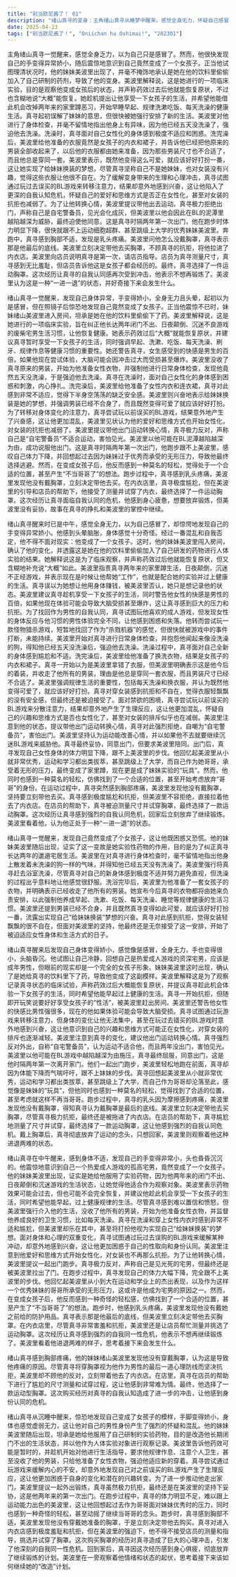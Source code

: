 ```yaml
---
title: "别当欧尼酱了！ 01"
description: "绪山真寻的变身：主角绪山真寻从睡梦中醒来，感觉全身无力，怀疑自己感冒。他注意到自己的手变得很小，感到奇怪。经过一番确认，他震惊地发现自己变成了一个女孩子。妹妹的实验与目的：绪山真寻的妹妹绪山美波里进入房间，承认是她在他的饮料里下了药，导致他变成了女孩子。美波里解释这是她进行的临床试验，目的是让他这个闭门不出的宅男恢复健康的生活习惯，并表示药效过去后大概能恢复原状。她建议真寻暂时享受一下女孩子的生活。对新身体的反应与挣扎：真寻对变成女性感到震惊和抗拒，尤其是在美波里提到女性快感可能导致大脑受损后。他试图通过玩喜欢的游戏来找回自我，但发现作为女性身体无法正常体验。他尝试玩另一款游戏，短暂地找回了作为“杀戮机器”的感觉，但很快被游戏事件打断。强制洗澡与着装：美波里对真寻进行了身体检查，指出他像没洗澡的狗一样，并强迫他去洗澡。真寻在洗澡时努力避免看到自己的身体，但最终发现洗澡的感觉还不错。洗完澡后，美波里给他准备了女孩子的衣服，并收走了他所有的男装，表示今后将由她来准备真寻的衣物，以强制他养成规律的生活习惯。心理变化与外出：真寻对穿着女装感到不适应，但美波里坚持让他接受。他尝试玩BL游戏来转移注意力，结果却意外地被内容吸引并感到兴奋，意识到自己的爱好和思维方式可能正在女性化。美波里注意到他的变化，并提议通过运动来转换心情。真寻强烈抗拒外出，但最终在美波里的压力下同意出门，这是他两年来的第一次外出。跑步与身体不适：真寻和美波里一起出门跑步。真寻发现自己体力大幅下降，跟不上美波里。他在跑步时回忆起妹妹的优秀和自己因此产生的压力，以及成为宅男的原因。他感到一种奇怪的轻松感，甚至产生了“不当哥哥了”的想法。跑步过程中，他感到乳头疼痛。购买胸罩：美波里发现真寻没有戴胸罩，认为这是导致疼痛的原因。尽管真寻将其视为最后的底线而抗拒，美波里还是立刻带他去内衣店购买胸罩。在店里，真寻在店员的帮助下进行了尺寸测量和试穿，感到非常尴尬。最终他选择了一款运动胸罩。身份危机与后续：购买胸罩的经历让真寻感到强烈的自我同一性危机。回到家后，他精疲力尽，放弃了继续锻炼。美波里观察着他进退反复的状态，并思考着接下来的发展。"
date: 2025-04-23
tags: ["别当欧尼酱了！", "Oniichan ha Oshimai!", "202301"]
---
```


主角绪山真寻一觉醒来，感觉全身乏力，以为自己只是感冒了。然而，他很快发现自己的手变得异常娇小，随后震惊地意识到自己竟然变成了一个女孩子。正当他试图理清状况时，他的妹妹美波里出现了，并毫不掩饰地承认是她在他的饮料里偷偷加入了自己研制的药剂，导致了他的变身。美波里解释说，这是她进行的一项临床实验，目的是观察他变成女孩后的状态，并声称药效过去后他就能恢复原状，不过也含糊地说“大概”能恢复。她趁机提出让他享受一下女孩子的生活，并希望他能借此机会改掉两年来的家里蹲恶习，开始早睡早起、规律洗漱吃饭、每天洗澡的健康生活。真寻起初误解了妹妹的意思，但很快被她强行安排了新的生活。美波里对他进行了身体检查，并毫不留情地指出他身上有异味，因为他已经五天没洗澡了，强迫他去洗澡。洗澡时，真寻面对自己女性化的身体感到极度不适应和困惑。洗完澡后，美波里给他准备的衣服竟然是女孩子的内衣和裙子，并告诉他已经把他原来的男装全部收起来了，以后他的衣服都由她来准备，因为那些男装尺寸也不合适了，而且他总是穿同一套。美波里表示，既然他变得这么可爱，就应该好好打扮一番，这让她实现了给妹妹换装的梦想，尽管真寻坚称自己不是她妹妹，也对女装没有兴趣，觉得这些衣服让他很不自在。为了缓解变身带来的生理和心理冲击，真寻试图通过玩过去误买的BL游戏来转移注意力，结果却意外地感到兴奋，这让他陷入了更深的自我认知危机，怀疑自己的爱好和思维方式是否正在女性化，甚至对女装的抗拒也减弱了。为了让他转换心情，美波里提议带他出去运动。真寻极力拒绝出门，声称自己是自宅警备员，见光会化成灰，但美波里以他会因此在BL的泥潭里越陷越深为威胁，最终迫使他同意。这是真寻时隔两年第一次出门，他在跑步时体力明显下降，很快就跟不上运动细胞超群、甚至跳级上大学的优秀妹妹美波里。奔跑中，真寻感到胸部不适，发现是乳头疼痛。美波里问他怎么没戴胸罩，真寻表示那是他最后的底线。美波里立刻决定带他去买胸罩，不顾真寻的抗拒，将他拉进了内衣店。美波里向店员说明真寻是第一次，请店员指导。店员为真寻测量尺寸，真寻感到无比羞耻，但店员告诉他这是女孩子都会经历的。最终，真寻选择了一件运动胸罩。这次经历让真寻的自我认同感再次受到冲击，他表示不想再锻炼了。美波里认为这是一种“一进一退”的状态，并好奇接下来会发生什么。

绪山真寻一觉醒来，发现自己身体异常，手变得娇小，全身无力且头晕，起初以为是感冒，但在照镜子后惊恐地发现自己竟然变成了女孩子。正当他震惊不已时，妹妹绪山美波里进入房间，坦承是她在他的饮料里偷偷下了药。美波里解释说，这是她进行的一项临床实验，旨在纠正他长达两年闭门不出、日夜颠倒、沉迷不良游戏的废柴宅男生活习惯，让他恢复健康。她表示药效过后“大概”就能恢复原状，并建议真寻暂时享受一下女孩子的生活，同时强调早起、洗漱、吃饭、每天洗澡、刷牙、规律作息等健康习惯的重要性。她还警告真寻，女生感受到的快感是男生的百倍，如果他现在尝试体验，大脑可能会因冲击过大而受损甚至爆炸。美波里没收了真寻原来的男装，开始为他准备女性衣物，并强制他进行日常身体检查，发现他竟然五天没洗澡，于是强迫他去洗澡。真寻在洗澡时，面对自己女性化的身体感到困惑和刺激，内心挣扎。洗完澡后，美波里给他准备了女性内衣和连衣裙，真寻对此感到非常不适应，觉得下半身空荡荡的缺乏安全感。美波里则兴奋地表示给妹妹换装是她的梦想，并强调男装已经不合身了，而且既然变得可爱了就应该好好打扮。为了转移对身体变化的注意力，真寻尝试玩以前误买的BL游戏，结果意外地产生了兴奋感，这让他更加混乱，美波里见状认为他的爱好和思维方式也开始女性化，对女装的抗拒也减弱了。美波里提议带他出门运动转换心情，真寻极力反对，声称自己是“自宅警备员”不适合运动，害怕见光。美波里以他可能在BL泥潭越陷越深为由，成功说服他出门。这是真寻时隔两年第一次出门，他跑步跟不上美波里，感叹自己体力下降，并回想起过去因为妹妹过于优秀而承受的无形压力，导致他最终选择逃避。然而，在变成女孩子后，他反而感到一种莫名的轻松，觉得处于一个合适的位置，甚至产生“不当哥哥了”的想法。跑步过程中，真寻感到乳头疼痛，美波里发现他没有戴胸罩，立刻决定带他去买。在内衣店里，真寻极度尴尬，但在美波里的引导和店员的帮助下，他接受了测量并试穿了内衣，最终选择了一件运动胸罩。这次经历让真寻面临自我认同的危机，他感到身心疲惫，想要放弃锻炼，但美波里没有妥协，故事在真寻的挣扎和美波里的掌控中继续。

绪山真寻醒来时已是中午，感觉全身无力，以为自己感冒了，却惊愕地发现自己的手变得异常娇小。他感到头晕脑胀，身体感觉十分奇怪。经过一番混乱和自我否定，他不得不面对现实：他变成了一个女孩子。这时，他的妹妹美波里闯入房间，确认了他的变化，并透露这是她在他的饮料里偷偷加入了自己研发的药物进行人体实验的结果。她解释说这是为了临床观察，并声称药效过后他就能恢复原状，但又含糊地补充说“大概”如此。美波里指责真寻两年来的家里蹲生活，日夜颠倒，沉迷不正经游戏，并表示现在是时候让他帮她“工作”，也就是配合她的实验并过上健康的生活。真寻误以为她想让他用身体赚钱，被美波里否认，她只是想记录他的状态。美波里建议真寻趁机享受一下女孩子的生活，同时警告他女性的快感是男性的百倍，如果他现在体验可能会导致大脑受损甚至爆炸，这让真寻感到巨大的压力和抗拒。为了找回作为男性的自我认同，真寻试图玩他喜欢的成人游戏，但发现女性的身体反应与他习惯的男性体验完全不同，让他感到困惑和失落。他转而尝试玩一款怪物猎杀游戏，短暂地找回了作为“杀戮机器”的感觉，但很快就被游戏中的事件打断，未能持续。美波里开始对真寻进行日常身体检查，并抱怨他闻起来像没洗澡的狗，得知他已经五天没洗澡后，强迫他去洗澡。洗澡过程中，真寻面对自己全新的身体感到尴尬和不适。洗完澡后，美波里给他准备了换洗衣物，结果是女孩子的内衣和裙子。真寻一开始以为是美波里拿错了衣服，但美波里明确表示这是他今后的着装，并收走了他所有的男装，理由是他总是穿同一套衣服，而且男装尺寸已经不合适了。美波里强调规律生活的重要性，包括每天洗澡和换衣服，并认为既然他变得可爱了，就应该好好打扮。真寻对穿女装感到抗拒和不自在，觉得衣服轻飘飘的没有安全感，但最终还是被迫接受了。面对禁欲的困境，真寻尝试玩以前误买的BL游戏来分散注意力，结果却意外地产生了生理反应，这让他更加混乱，怀疑自己的兴趣和思维方式是否也女性化了，甚至对女装的排斥似乎也在减弱。美波里注意到他的状态，提议带他出门运动转换心情，真寻对此强烈拒绝，自嘲为“自宅警备员”，害怕出门。美波里坚持认为运动能改善心情，并以如果他不去就要继续沉迷BL游戏来威胁他。真寻最终妥协，同意出门，但要求美波里陪同。出门后，真寻发现自己女性身体的体力明显下降，跟不上美波里的步伐。他回忆起美波里从小就非常优秀，运动和学习都出类拔萃，甚至跳级上了大学，而自己作为她哥哥，承受着无形的压力，最终变成了家里蹲，现在更是成了妹妹实验的“玩具”。然而，他同时也感到一种莫名的轻松，仿佛找到了一个合适的位置，甚至开始考虑放弃“哥哥”的身份。在运动过程中，真寻突然感到胸部疼痛，美波里发现他没有戴胸罩，坚持要立刻带他去买。真寻感到极度尴尬和抗拒，但美波里不容拒绝，直接拉着他去了内衣店。在店员的帮助下，真寻被迫测量尺寸并试穿胸罩，最终选择了一款运动胸罩。这次经历让真寻感到强烈的自我认同危机，回家后立刻放弃了继续锻炼。美波里看着他，认为他正处于一种“一进一退”的状态。

绪山真寻一觉醒来，发现自己竟然变成了个女孩子，这让他既困惑又恐慌。他的妹妹美波里随后出现，证实了这一变故是她实验性药物的作用，目的是为了纠正真寻长达两年的邋遢宅居生活。美波里在对真寻进行身体检查时，毫不留情地指出他身上散发着未洗澡的狗一样的气味，并得知他已经五天没有洗澡了。美波里强行将真寻赶去浴室洗澡，尽管真寻对自己的新身体感到极度不适并努力避免直视，但洗澡的过程出乎意料地让他感觉很舒服。洗浴完毕后，美波里为他准备了一套女孩子的衣物，并明确表示已经收走了他所有的男装。她宣布今后真寻的衣物都将由她来负责安排，以此强制他养成早起、洗漱、吃饭、每天洗澡、睡觉等规律健康的生活习惯。美波里还提到男装已经不合身，并且既然真寻变得如此可爱，就应该好好打扮一番，流露出实现自己“给妹妹换装”梦想的兴奋。真寻对此感到抗拒，觉得女装轻飘飘的很不自在，但面对美波里的坚持，他最终还是无奈接受了这一安排，开始了被迫适应女性身体和生活方式的日子。

绪山真寻醒来后发现自己身体变得娇小，感觉像是感冒，全身无力，手也变得很小，头脑昏沉。他试图让自己冷静，回想自己是热爱成人游戏的资深宅男，应该是成年男性，但眼前的现实却是一个完全的女孩子形象。妹妹美波里这时出现，确认了是她给真寻的饮料里下了药，导致他变成了这副模样。美波里解释这是为了观察记录真寻状态的临床试验，声称药效过后大概能恢复原状，并提议真寻趁此机会体验一下女孩子的生活，同时希望他能早起过上健康的生活。真寻一开始抗拒，但随即开玩笑说要好好享受女孩子的“性活”，被美波里赶出房间。美波里还警告他女性的快感比男性强很多，现在的他如果体验可能会导致大脑受损。真寻试图通过玩游戏来转移注意力，但身体的变化让他无法集中，甚至在玩过去错买的BL游戏时意外地感到兴奋，这让他意识到自己的兴趣和思维方式可能正在女性化，对穿女装的排斥也逐渐减轻。美波里注意到真寻的变化，建议他出门运动转换心情。真寻强烈反对外出，自称“自宅警备员”，认为运动不适合他，而且两年没出门，害怕见光。美波里以他可能在BL游戏中越陷越深为由施压，真寻最终屈服，同意出门，这是他时隔两年第一次离开家门。他们一起出门跑步，美波里轻松地跑在前面，真寻却因为体能下降而气喘吁吁，跟不上妹妹的步伐。真寻回想起美波里从小就非常优秀，运动和学习都出类拔萃，甚至跳级上了大学，而自己作为哥哥却沦落至此，感觉像是妹妹的“玩具”，但他同时也感到一种莫名的轻松，觉得找到了合适的位置，甚至考虑就这样不再当哥哥。跑步过程中，真寻的乳头因为摩擦感到疼痛，美波里发现他没有戴胸罩，得知真寻认为戴胸罩是最后的底线。美波里立刻决定带他去买胸罩，尽管真寻极力抗拒，最终还是被拖进了内衣店。在店员的帮助下，真寻尴尬地测量了尺寸并试穿，最终选择了一款运动胸罩，这让他感到强烈的自我认同危机。戴上胸罩后，真寻彻底放弃了运动的念头，只想回家，美波里则观察着他这种进退两难的状态。

绪山真寻在中午醒来，感到身体不适，发现自己的手变得非常小，头也昏昏沉沉的。他震惊地意识到自己一个热爱成人游戏的孤高宅男，竟然变成了一个女孩子。他的妹妹美波里出现，证实是她给他服用了实验药物，因为他两年来的闭门不出、日夜颠倒和沉迷游戏的生活状态，让她觉得他适合作为观察对象。美波里表示药物效果可能会过去，但也可能不会完全恢复，并建议他趁此机会享受一下女孩子的生活，同时希望他能早起，过上健康规律的生活。尽管真寻感到难以置信和愤怒，但美波里强行介入他的生活，没收了他所有的男装，开始为他准备女性衣物，并监督他养成良好的卫生习惯，比如每天洗澡。真寻在洗澡和穿上女性内衣时感到非常不适和尴尬，但美波里却乐在其中，甚至将打扮他视为实现自己“给妹妹换装”的梦想。面对身体和心理的双重变化，真寻试图通过玩过去误购的BL游戏来缓解某种冲动，却意外地感到兴奋，这让他更加困惑于自己的性取向和身份认同。美波里注意到他爱好和思维方式开始女性化，对女装也不再那么抗拒。为了让他转换心情，美波里提议一起出门跑步。真寻极力反对，声称自己是见光死的宅男，但最终还是被美波里拉出了门。在跑步过程中，真寻发现自己的体力大幅下降，完全跟不上美波里的步伐。他回忆起美波里从小到大在运动和学业上的杰出表现，以及作为这样一个优秀妹妹的哥哥所承受的无形压力，这或许是他成为宅男的原因之一。然而，在变成女孩子后，他反而感到一种奇怪的轻松感，仿佛找到了一个合适的位置，甚至产生了“不当哥哥了”的想法。跑步时，他感到乳头疼痛，美波里发现他没有戴她之前给的防护用品。真寻表示那是他最后的底线，但美波里立刻决定带他去买胸罩。在内衣店里，尽管真寻非常害羞和抗拒，美波里还是让店员帮忙测量并挑选了运动胸罩。这次经历让真寻感到强烈的自我同一性危机，他表示不想再继续锻炼了。美波里看着他进退两难的样子，思考着接下来会发生什么。

绪山真寻感到胸部疼痛，他的妹妹绪山美波里发现他没有穿戴胸罩，认为这是导致他疼痛的原因。尽管真寻将穿胸罩视为他作为男性的最后一道心理防线而坚决抗拒，美波里却不顾他的反对，立刻带着他去了内衣店。在店里，真寻在店员的帮助下进行了尴尬的尺寸测量和试穿过程，这让他感到非常难为情。最终，他选择了一款运动型胸罩。这次购买经历对真寻的自我认知造成了进一步的冲击，让他感到身份认同的危机。

绪山真寻从沉睡中醒来，惊恐地发现自己变成了女孩子的模样，手脚变得娇小，身体也感觉虚弱无力，这让他对自己的男性身份产生了强烈的怀疑和混乱。他的妹妹美波里随后出现，坦承是她给他服用了自己研制的实验药物，目的是改造他长期闭门不出的生活状态，并以他作为人体实验对象进行观察记录。美波里告诉他药效可能是暂时的，并趁机开始对他进行生活指导，要求他规律作息、注意个人卫生，甚至没收了他的男装，只给他准备了女性衣物，强迫他适应新的穿着。真寻尝试通过玩游戏来缓解内心的不安，却意外地发现自己对之前误买的BL游戏产生了生理反应，这让他更加困惑于自身的变化和潜在的兴趣转变。为了进一步推动他走出家门，美波里提议一起外出锻炼，真寻虽然极力抗拒，最终还是在美波里的坚持下妥协，这是他两年来的第一次出门。在跑步过程中，真寻的体力明显不足，难以跟上运动能力出色的美波里，这让他回想起过去作为哥哥面对妹妹优秀时的压力，同时也感到一种奇怪的轻松，甚至动摇了继续当哥哥的念头。跑步时，真寻感到胸部不适，美波里发现他没有穿戴她准备的胸罩，于是立刻决定带他去购买。真寻对进入内衣店感到极度羞耻和抗拒，但在美波里的强迫下，他不得不接受店员的测量和指导，挑选并试穿了胸罩。这次购买胸罩的经历对真寻造成了巨大的心理冲击，引发了他深刻的自我同一性危机。回到家后，真寻因这次经历感到身心俱疲，彻底放弃了继续锻炼的计划。美波里在一旁观察着他情绪和状态的起伏，思考着接下来该如何继续她的“改造”计划。
